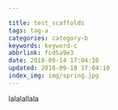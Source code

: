 ```yaml
---

title: test_scaffolds
tags: tag-a
categories: category-b
keywords: keyword-c
abbrlink: fcd5a9e3
date: 2018-09-14 17:04:10
updated: 2018-09-18 17:04:10
index_img: img/spring.jpg
---
```






lalalallala
